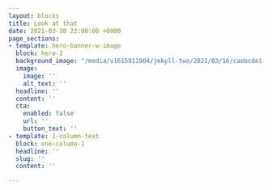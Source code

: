```yaml
---
layout: blocks
title: Look at that
date: 2021-03-30 22:00:00 +0000
page_sections:
- template: hero-banner-w-image
  block: hero-2
  background_image: "/media/v1615911904/jekyll-two/2021/03/16/caebcde1-0254-4dcb-bee8-0e3cff3c29f1_rne83c.jpg"
  image:
    image: ''
    alt_text: ''
  headline: ''
  content: ''
  cta:
    enabled: false
    url: ''
    button_text: ''
- template: 1-column-text
  block: one-column-1
  headline: ''
  slug: ''
  content: ''

---
```

